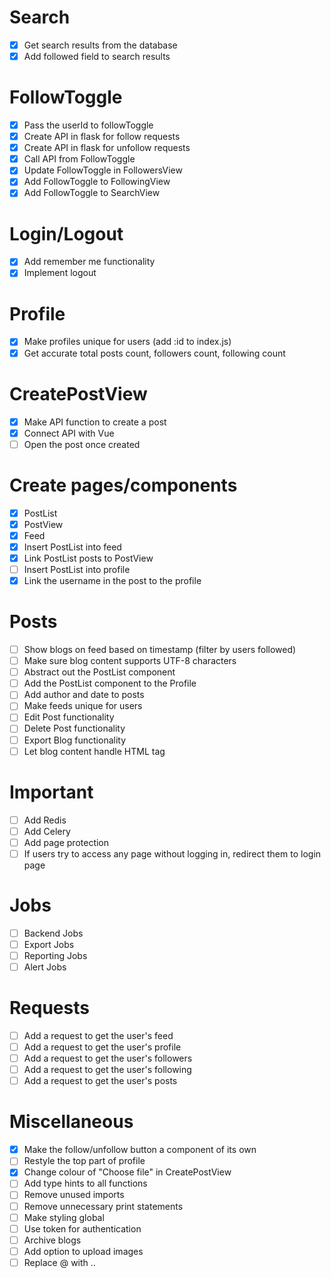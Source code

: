 # Search
- [x] Get search results from the database
- [x] Add followed field to search results

# FollowToggle
- [x] Pass the userId to followToggle
- [x] Create API in flask for follow requests
- [x] Create API in flask for unfollow requests
- [x] Call API from FollowToggle
- [x] Update FollowToggle in FollowersView
- [x] Add FollowToggle to FollowingView
- [x] Add FollowToggle to SearchView

# Login/Logout
- [x] Add remember me functionality
- [x] Implement logout

# Profile
- [x] Make profiles unique for users (add :id to index.js)
- [x] Get accurate total posts count, followers count, following count

# CreatePostView
- [x] Make API function to create a post
- [x] Connect API with Vue
- [ ] Open the post once created

# Create pages/components
- [x] PostList
- [x] PostView
- [x] Feed
- [x] Insert PostList into feed
- [x] Link PostList posts to PostView
- [ ] Insert PostList into profile
- [x] Link the username in the post to the profile

# Posts
- [ ] Show blogs on feed based on timestamp (filter by users followed)
- [ ] Make sure blog content supports UTF-8 characters
- [ ] Abstract out the PostList component
- [ ] Add the PostList component to the Profile 
- [ ] Add author and date to posts
- [ ] Make feeds unique for users
- [ ] Edit Post functionality  
- [ ] Delete Post functionality
- [ ] Export Blog functionality
- [ ] Let blog content handle HTML tag

# Important
- [ ] Add Redis
- [ ] Add Celery
- [ ] Add page protection
- [ ] If users try to access any page without logging in, redirect them to login page

# Jobs
- [ ] Backend Jobs
- [ ] Export Jobs
- [ ] Reporting Jobs
- [ ] Alert Jobs

# Requests
- [ ] Add a request to get the user's feed
- [ ] Add a request to get the user's profile
- [ ] Add a request to get the user's followers
- [ ] Add a request to get the user's following
- [ ] Add a request to get the user's posts

# Miscellaneous
- [x] Make the follow/unfollow button a component of its own
- [ ] Restyle the top part of profile
- [x] Change colour of "Choose file" in CreatePostView
- [ ] Add type hints to all functions
- [ ] Remove unused imports
- [ ] Remove unnecessary print statements
- [ ] Make styling global
- [ ] Use token for authentication
- [ ] Archive blogs
- [ ] Add option to upload images
- [ ] Replace @ with ..
